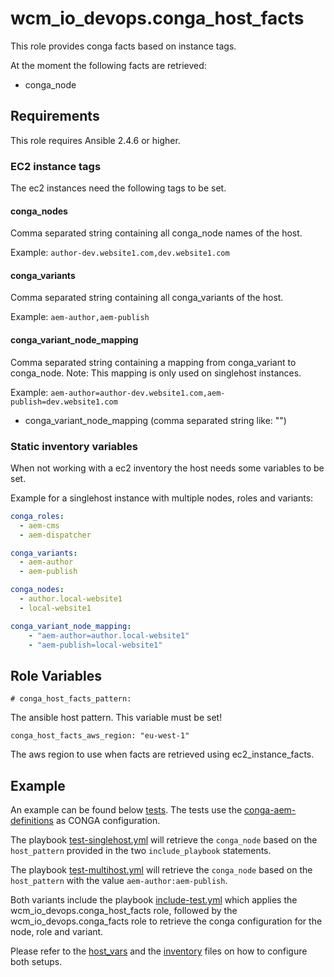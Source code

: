 # wcm_io_devops.conga_host_facts

This role provides conga facts based on instance tags.

At the moment the following facts are retrieved:
* conga_node

## Requirements

This role requires Ansible 2.4.6 or higher.

### EC2 instance tags

The ec2 instances need the following tags to be set.

#### conga_nodes

Comma separated string containing all conga_node names of the host.

Example: `author-dev.website1.com,dev.website1.com`

####  conga_variants

Comma separated string containing all conga_variants of the host.

Example: `aem-author,aem-publish`

#### conga_variant_node_mapping

Comma separated string containing a mapping from conga_variant to conga_node.
Note: This mapping is only used on singlehost instances.

Example: `aem-author=author-dev.website1.com,aem-publish=dev.website1.com`

* conga_variant_node_mapping (comma separated string like: "")

### Static inventory variables

When not working with a ec2 inventory the host needs some variables to
be set.

Example for a singlehost instance with multiple nodes, roles and
variants:
```yaml
conga_roles:
  - aem-cms
  - aem-dispatcher

conga_variants:
  - aem-author
  - aem-publish

conga_nodes:
  - author.local-website1
  - local-website1

conga_variant_node_mapping:
    - "aem-author=author.local-website1"
    - "aem-publish=local-website1"

```

## Role Variables

    # conga_host_facts_pattern:

The ansible host pattern. This variable must be set!

    conga_host_facts_aws_region: "eu-west-1"

The aws region to use when facts are retrieved using ec2_instance_facts.

## Example

An example can be found below [tests](tests). The tests use the
[conga-aem-definitions](https://github.com/wcm-io-devops/conga-aem-definitions)
as CONGA configuration.

The playbook [test-singlehost.yml](tests/test-singlehost.yml) will
retrieve the `conga_node` based on the `host_pattern` provided in the
two `include_playbook` statements.

The playbook [test-multihost.yml](tests/test-multihost.yml) will
retrieve the `conga_node` based on the `host_pattern` with the value
`aem-author:aem-publish`.

Both variants include the playbook
[include-test.yml](tests/include-test.yml) which applies the
wcm_io_devops.conga_host_facts role, followed by the
wcm_io_devops.conga_facts role to retrieve the conga configuration for
the node, role and variant.

Please refer to the [host_vars](tests/host_vars) and the
[inventory](tests/inventory) files on how to configure both setups.